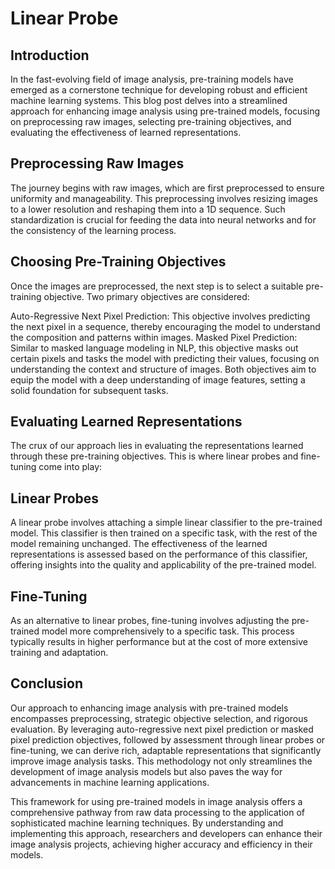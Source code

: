 # Linear Probe

## Introduction
In the fast-evolving field of image analysis, pre-training models have emerged as a cornerstone technique for developing robust and efficient machine learning systems. This blog post delves into a streamlined approach for enhancing image analysis using pre-trained models, focusing on preprocessing raw images, selecting pre-training objectives, and evaluating the effectiveness of learned representations.

## Preprocessing Raw Images
The journey begins with raw images, which are first preprocessed to ensure uniformity and manageability. This preprocessing involves resizing images to a lower resolution and reshaping them into a 1D sequence. Such standardization is crucial for feeding the data into neural networks and for the consistency of the learning process.

## Choosing Pre-Training Objectives
Once the images are preprocessed, the next step is to select a suitable pre-training objective. Two primary objectives are considered:

Auto-Regressive Next Pixel Prediction: This objective involves predicting the next pixel in a sequence, thereby encouraging the model to understand the composition and patterns within images.
Masked Pixel Prediction: Similar to masked language modeling in NLP, this objective masks out certain pixels and tasks the model with predicting their values, focusing on understanding the context and structure of images.
Both objectives aim to equip the model with a deep understanding of image features, setting a solid foundation for subsequent tasks.

## Evaluating Learned Representations
The crux of our approach lies in evaluating the representations learned through these pre-training objectives. This is where linear probes and fine-tuning come into play:

## Linear Probes
A linear probe involves attaching a simple linear classifier to the pre-trained model. This classifier is then trained on a specific task, with the rest of the model remaining unchanged. The effectiveness of the learned representations is assessed based on the performance of this classifier, offering insights into the quality and applicability of the pre-trained model.

## Fine-Tuning
As an alternative to linear probes, fine-tuning involves adjusting the pre-trained model more comprehensively to a specific task. This process typically results in higher performance but at the cost of more extensive training and adaptation.

## Conclusion
Our approach to enhancing image analysis with pre-trained models encompasses preprocessing, strategic objective selection, and rigorous evaluation. By leveraging auto-regressive next pixel prediction or masked pixel prediction objectives, followed by assessment through linear probes or fine-tuning, we can derive rich, adaptable representations that significantly improve image analysis tasks. This methodology not only streamlines the development of image analysis models but also paves the way for advancements in machine learning applications.

This framework for using pre-trained models in image analysis offers a comprehensive pathway from raw data processing to the application of sophisticated machine learning techniques. By understanding and implementing this approach, researchers and developers can enhance their image analysis projects, achieving higher accuracy and efficiency in their models.